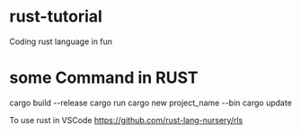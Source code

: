 # rust-tutorial
Coding rust language in fun

# some Command in RUST
cargo build --release
cargo run
cargo new project_name --bin
cargo update 


To use rust in VSCode
https://github.com/rust-lang-nursery/rls
